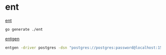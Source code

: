# ent

[ent](https://entgo.io/)

```zsh
go generate ./ent   
```

[entgen](https://github.com/mattn/entgen)

```zsh
entgen -driver postgres -dsn "postgres://postgres:password@localhost:15432/dev?sslmode=disable"
```